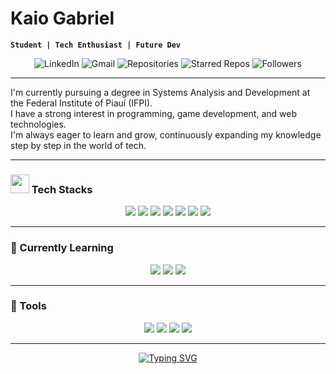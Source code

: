 # Kaio Gabriel

**`Student | Tech Enthusiast | Future Dev`**

<p align="center">
  <!-- LinkedIn -->
  <a href="https://www.linkedin.com/in/kaio-gabriel-de-sousa-carvalho/" style="text-decoration: none;">
    <img alt="LinkedIn" title="Connect with me on LinkedIn" 
         src="https://custom-icon-badges.demolab.com/badge/-LinkedIn-282A36?style=for-the-badge&logo=linkedin&logoColor=white&labelColor=634781" />
  </a>

  <!-- Gmail -->
  <a href="mailto:kkaiogabrielk@gmail.com" style="text-decoration: none;">
    <img alt="Gmail" title="Send me an email" 
         src="https://custom-icon-badges.demolab.com/badge/-Gmail-282A36?style=for-the-badge&logo=gmail&logoColor=white&labelColor=634781" />
  </a>

  <!-- GitHub -->
  <a href="https://github.com/KaioGabriel-the?tab=repositories" style="text-decoration: none;">
    <img alt="Repositories" title="My Repositories" 
         src="https://custom-icon-badges.demolab.com/badge/-Repositories-282A36?style=for-the-badge&logo=repo&logoColor=white&labelColor=634781" />
  </a>

  <!-- Stars -->
  <a href="https://github.com/KaioGabriel-the?tab=stars" style="text-decoration: none;">
    <img alt="Starred Repos" title="Starred Repositories" 
         src="https://custom-icon-badges.demolab.com/badge/-Starred%20Repos-282A36?style=for-the-badge&logo=star&logoColor=white&labelColor=634781" />
  </a>

  <!-- Followers -->
  <a href="https://github.com/KaioGabriel-the?tab=followers" style="text-decoration: none;">
    <img alt="Followers" title="GitHub Followers" 
         src="https://img.shields.io/github/followers/KaioGabriel-the?style=for-the-badge&color=634781&labelColor=282A36&logo=github&logoColor=white&cacheSeconds=1" />
  </a>
</p>

---

I'm currently pursuing a degree in Systems Analysis and Development at the Federal Institute of Piauí (IFPI).  
I have a strong interest in programming, game development, and web technologies.  
I'm always eager to learn and grow, continuously expanding my knowledge step by step in the world of tech.

---

<h3><img src="https://raw.githubusercontent.com/Tarikul-Islam-Anik/Telegram-Animated-Emojis/main/Objects/Books.webp" width="30" height="30" /> Tech Stacks</h3>

<div align="center">
  <img src="https://img.shields.io/badge/C-00599C?style=for-the-badge&logo=c&logoColor=white" />
  <img src="https://img.shields.io/badge/C++-00599C?style=for-the-badge&logo=cplusplus&logoColor=white" />
  <img src="https://img.shields.io/badge/Python-3776AB?style=for-the-badge&logo=python&logoColor=white" />
  <img src="https://img.shields.io/badge/JavaScript-F7DF1E?style=for-the-badge&logo=javascript&logoColor=black" />
  <img src="https://img.shields.io/badge/HTML5-E34F26?style=for-the-badge&logo=html5&logoColor=white" />
  <img src="https://img.shields.io/badge/CSS3-1572B6?style=for-the-badge&logo=css3&logoColor=white" />
  <img src="https://img.shields.io/badge/Godot-478CBF?style=for-the-badge&logo=godot-engine&logoColor=white" />
</div>

---

<h3>📘 Currently Learning</h3>

<div align="center">
  <img src="https://img.shields.io/badge/Java-ED8B00?style=for-the-badge&logo=java&logoColor=white" />
  <img src="https://img.shields.io/badge/Angular-DD0031?style=for-the-badge&logo=angular&logoColor=white" />
  <img src="https://img.shields.io/badge/PostgreSQL-4169E1?style=for-the-badge&logo=postgresql&logoColor=white" />
</div>

---

<h3>🧰 Tools</h3>

<div align="center">
  <img src="https://img.shields.io/badge/Git-F05032?style=for-the-badge&logo=git&logoColor=white" />
  <img src="https://img.shields.io/badge/VSCode-007ACC?style=for-the-badge&logo=visualstudiocode&logoColor=white" />
  <img src="https://img.shields.io/badge/Notion-000000?style=for-the-badge&logo=notion&logoColor=white" />
  <img src="https://img.shields.io/badge/IntelliJ%20IDEA-000000?style=for-the-badge&logo=intellijidea&logoColor=white" />
</div>

---
<!-- Typing animation -->
<p align="center">
  <a href="https://git.io/typing-svg">
    <img 
      src="https://readme-typing-svg.demolab.com?font=Fira+Code&pause=1000&color=F1F2ED&size=18&width=500&center=true&vCenter=true&lines=Always+seeking+to+evolve;I+love+discovering+new+things;I+prefer+to+live+life+smiling" 
      alt="Typing SVG" />
  </a>
</p>
